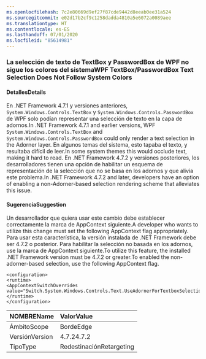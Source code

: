 ```yaml
---
ms.openlocfilehash: 7c2e80669d9ef27f87cde9442d8eeab0ee31a524
ms.sourcegitcommit: e02d17b2cf9c1258dadda4810a5e6072a0089aee
ms.translationtype: HT
ms.contentlocale: es-ES
ms.lasthandoff: 07/01/2020
ms.locfileid: "85614981"
---
```

### <a name="wpf-textboxpasswordbox-text-selection-does-not-follow-system-colors"></a><span data-ttu-id="d2dee-101">La selección de texto de TextBox y PasswordBox de WPF no sigue los colores del sistema</span><span class="sxs-lookup"><span data-stu-id="d2dee-101">WPF TextBox/PasswordBox Text Selection Does Not Follow System Colors</span></span>

#### <a name="details"></a><span data-ttu-id="d2dee-102">Detalles</span><span class="sxs-lookup"><span data-stu-id="d2dee-102">Details</span></span>

<span data-ttu-id="d2dee-103">En .NET Framework 4.7.1 y versiones anteriores, `System.Windows.Controls.TextBox` y `System.Windows.Controls.PasswordBox` de WPF solo podían representar una selección de texto en la capa de adornos.</span><span class="sxs-lookup"><span data-stu-id="d2dee-103">In .NET Framework 4.7.1 and earlier versions, WPF `System.Windows.Controls.TextBox` and `System.Windows.Controls.PasswordBox` could only render a text selection in the Adorner layer.</span></span> <span data-ttu-id="d2dee-104">En algunos temas del sistema, esto tapaba el texto, y resultaba difícil de leer.</span><span class="sxs-lookup"><span data-stu-id="d2dee-104">In some system themes this would occlude text, making it hard to read.</span></span>  <span data-ttu-id="d2dee-105">En .NET Framework 4.7.2 y versiones posteriores, los desarrolladores tienen una opción de habilitar un esquema de representación de la selección que no se basa en los adornos y que alivia este problema.</span><span class="sxs-lookup"><span data-stu-id="d2dee-105">In .NET Framework 4.7.2 and later, developers have an option of enabling a non-Adorner-based selection rendering scheme that alleviates this issue.</span></span>

#### <a name="suggestion"></a><span data-ttu-id="d2dee-106">Sugerencia</span><span class="sxs-lookup"><span data-stu-id="d2dee-106">Suggestion</span></span>

<span data-ttu-id="d2dee-107">Un desarrollador que quiera usar este cambio debe establecer correctamente la marca de AppContext siguiente.</span><span class="sxs-lookup"><span data-stu-id="d2dee-107">A developer who wants to utilize this change must set the following AppContext flag appropriately.</span></span>  <span data-ttu-id="d2dee-108">Para usar esta característica, la versión instalada de .NET Framework debe ser 4.7.2 o posterior. Para habilitar la selección no basada en los adornos, use la marca de AppContext siguiente.</span><span class="sxs-lookup"><span data-stu-id="d2dee-108">To utilize this feature, the installed .NET Framework version must be 4.7.2 or greater.To enabled the non-adorner-based selection, use the following AppContext flag.</span></span><pre><code class="lang-xml">&lt;configuration&gt;&#13;&#10;&lt;runtime&gt;&#13;&#10;&lt;AppContextSwitchOverrides value=&quot;Switch.System.Windows.Controls.Text.UseAdornerForTextboxSelectionRendering=false&quot;/&gt;&#13;&#10;&lt;/runtime&gt;&#13;&#10;&lt;/configuration&gt;&#13;&#10;</code></pre>

| <span data-ttu-id="d2dee-109">NOMBRE</span><span class="sxs-lookup"><span data-stu-id="d2dee-109">Name</span></span>    | <span data-ttu-id="d2dee-110">Valor</span><span class="sxs-lookup"><span data-stu-id="d2dee-110">Value</span></span>       |
|:--------|:------------|
| <span data-ttu-id="d2dee-111">Ámbito</span><span class="sxs-lookup"><span data-stu-id="d2dee-111">Scope</span></span>   | <span data-ttu-id="d2dee-112">Borde</span><span class="sxs-lookup"><span data-stu-id="d2dee-112">Edge</span></span>        |
| <span data-ttu-id="d2dee-113">Versión</span><span class="sxs-lookup"><span data-stu-id="d2dee-113">Version</span></span> | <span data-ttu-id="d2dee-114">4.7.2</span><span class="sxs-lookup"><span data-stu-id="d2dee-114">4.7.2</span></span>       |
| <span data-ttu-id="d2dee-115">Tipo</span><span class="sxs-lookup"><span data-stu-id="d2dee-115">Type</span></span>    | <span data-ttu-id="d2dee-116">Redestinación</span><span class="sxs-lookup"><span data-stu-id="d2dee-116">Retargeting</span></span> |
